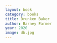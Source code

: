 ```yaml
---
layout: book
category: books
title: Drunken Baker
author: Barney Farmer
year: 2020
image: db.jpg
---
```

